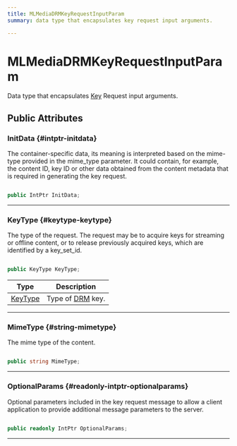 ```yaml
---
title: MLMediaDRMKeyRequestInputParam
summary: data type that encapsulates key request input arguments. 

---
```


# MLMediaDRMKeyRequestInputParam




Data type that encapsulates [Key](/versioned_docs/version-22-Feb-2023/unity-api/api/UnityEngine.XR.MagicLeap/MLMedia/Player/Track/DRM/UnityEngine.XR.MagicLeap.MLMedia.Player.Track.DRM.Key.md) Request input arguments.   





## Public Attributes

### InitData {#intptr-initdata}

The container-specific data, its meaning is interpreted based on the mime-type provided in the mime&#95;type parameter. It could contain, for example, the content ID, key ID or other data obtained from the content metadata that is required in generating the key request. 

```csharp

public IntPtr InitData;

```






-----------

### KeyType {#keytype-keytype}

The type of the request. The request may be to acquire keys for streaming or offline content, or to release previously acquired keys, which are identified by a key&#95;set&#95;id. 

```csharp

public KeyType KeyType;

```

| Type | Description  | 
|--|--|
| [KeyType](/versioned_docs/version-22-Feb-2023/unity-api/api/UnityEngine.XR.MagicLeap/MLMedia/Player/Track/DRM/UnityEngine.XR.MagicLeap.MLMedia.Player.Track.DRM.md#enums-keytype) | Type of [DRM](/versioned_docs/version-22-Feb-2023/unity-api/api/UnityEngine.XR.MagicLeap/MLMedia/Player/Track/DRM/UnityEngine.XR.MagicLeap.MLMedia.Player.Track.DRM.md) key.  |





-----------

### MimeType {#string-mimetype}

The mime type of the content. 

```csharp

public string MimeType;

```






-----------

### OptionalParams {#readonly-intptr-optionalparams}

Optional parameters included in the key request message to allow a client application to provide additional message parameters to the server. 

```csharp

public readonly IntPtr OptionalParams;

```






-----------


